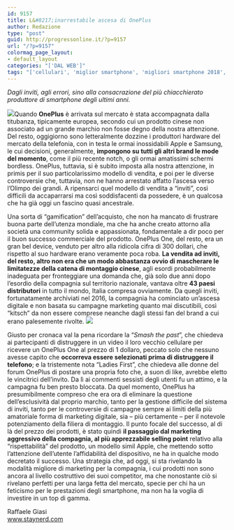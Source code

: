 ```yaml
---
id: 9157
title: L&#8217;inarrestabile ascesa di OnePlus
author: Redazione
type: "post"
guid: http://progressonline.it/?p=9157
url: "/?p=9157"
colormag_page_layout:
- default_layout
categories: "['DAL WEB']"
tags: "['cellulari', 'miglior smartphone', 'migliori smartphone 2018', 'One Plus', 'one plus 6', 'smartphone', 'smartphone cinesi']"
---
```


*Dagli inviti, agli errori, sino alla consacrazione del più chiacchierato produttore di smartphone degli ultimi anni.*

![](https://progressonline.it/wp-content/uploads/2018/07/oneplus-logo-big-300x300.jpg)Quando **OnePlus** è arrivata sul mercato è stata accompagnata dalla titubanza, tipicamente europea, secondo cui un prodotto cinese non associato ad un grande marchio non fosse degno della nostra attenzione. Del resto, oggigiorno sono letteralmente dozzine i produttori hardware del mercato della telefonia, con in testa le ormai inossidabili Apple e Samsung, le cui decisioni, generalmente, **impongono su tutti gli altri brand le mode del momento**, come il più recente notch, o gli ormai amatissimi schermi bordless. OnePlus, tuttavia, si è subito imposta alla nostra attenzione, in primis per il suo particolarissimo modello di vendita, e poi per le diverse controversie che, tuttavia, non ne hanno arrestato affatto l’ascesa verso l’Olimpo dei grandi. A ripensarci quel modello di vendita a “inviti”, così difficili da accaparrarsi ma così soddisfacenti da possedere, è un qualcosa che ha già oggi un fascino quasi ancestrale.

Una sorta di “gamification” dell’acquisto, che non ha mancato di frustrare buona parte dell’utenza mondiale, ma che ha anche creato attorno alla società una community solida e appassionata, fondamentale a dir poco per il buon successo commerciale del prodotto. OnePlus One, del resto, era un gran bel device, venduto per altro alla ridicola cifra di 300 dollari, che rispetto al suo hardware erano veramente poca roba. **La vendita ad inviti, del resto, altro non era che un modo abbastanza ovvio di mascherare le limitatezze della catena di montaggio cinese**, agli esordi probabilmente inadeguata per fronteggiare una domanda che, già solo due anni dopo l’esordio della compagnia sul territorio nazionale, vantava oltre **43 paesi distributori** in tutto il mondo, Italia compresa ovviamente. Da quegli inviti, fortunatamente archiviati nel 2016, la compagnia ha cominciato un’ascesa digitale e non basata su campagne marketing quanto mai discutibili, così “kitsch” da non essere comprese neanche dagli stessi fan del brand a cui erano palesemente rivolte. ![](https://progressonline.it/wp-content/uploads/2018/07/1528206158_OnePlus-6-Silk-White-696x390-300x168.jpg)

Giusto per cronaca val la pena ricordare la “*Smash the past*”, che chiedeva ai partecipanti di distruggere in un video il loro vecchio cellulare per ricevere un OnePlus One al prezzo di 1 dollaro, peccato solo che nessuno avesse capito che **occorreva essere selezionati prima di distruggere il telefono**; e la tristemente nota “Ladies First”, che chiedeva alle donne del forum OnePlus di postare una propria foto che, a suon di like, avrebbe eletto le vincitrici dell’invito. Da lì ai commenti sessisti degli utenti fu un attimo, e la campagna fu ben presto bloccata. Da quel momento, OnePlus ha presumibilmente compreso che era ora di eliminare la questione dell’esclusività dal proprio marchio, tanto per la gestione difficile del sistema di inviti, tanto per le controversie di campagne sempre ai limiti della più amatoriale forma di marketing digitale, sia – più certamente – per il notevole potenziamento della filiera di montaggio. Il punto focale del successo, al di là del prezzo dei prodotti, è stato quindi **il passaggio dal marketing aggressivo della compagnia, al più apprezzabile selling point** relativo alla “rispettabilità” del prodotto, un modello simil Apple, che mettendo sotto l’attenzione dell’utente l’affidabilità del dispositivo, ne ha in qualche modo decretato il successo. Una strategia che, ad oggi, si sta rivelando la modalità migliore di marketing per la compagnia, i cui prodotti non sono ancora al livello costruttivo dei suoi competitor, ma che nonostante ciò si rivelano perfetti per una larga fetta del mercato, specie per chi ha un feticismo per le prestazioni degli smartphone, ma non ha la voglia di investire in un top di gamma.

Raffaele Giasi  
[www.staynerd.com ](https://www.staynerd.com)
